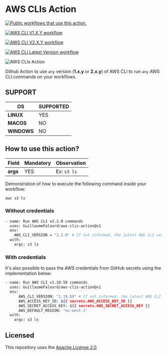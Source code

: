 # AWS CLIs Action

<a href="https://github.com/search?q=GuillaumeFalourd+aws-clis-action+path%3A.github%2Fworkflows+language%3AYAML&type=code" target="_blank" title="Public workflows that use this action."><img src="https://img.shields.io/endpoint?url=https%3A%2F%2Fapi-git-master.endbug.vercel.app%2Fapi%2Fgithub-actions%2Fused-by%3Faction%3DGuillaumeFalourd%2Faws-clis-action%26badge%3Dtrue" alt="Public workflows that use this action."></a>

[![AWS CLI V1.X.Y workflow](https://github.com/GuillaumeFalourd/aws-cli-action/actions/workflows/aws-cli-v1.X.Y.yml/badge.svg)](https://github.com/GuillaumeFalourd/aws-cli-action/actions/workflows/aws-cli-v1.X.Y.yml)

[![AWS CLI V2.X.Y workflow](https://github.com/GuillaumeFalourd/aws-cli-action/actions/workflows/aws-cli-v2.X.Y.yml/badge.svg)](https://github.com/GuillaumeFalourd/aws-cli-action/actions/workflows/aws-cli-v2.X.Y.yml)

[![AWS CLI Latest Version workflow](https://github.com/GuillaumeFalourd/aws-cli-action/actions/workflows/aws-cli-latest-version.yml/badge.svg)](https://github.com/GuillaumeFalourd/aws-cli-action/actions/workflows/aws-cli-latest-version.yml)

![AWS CLIs Action](https://user-images.githubusercontent.com/22433243/116742843-589d6800-a9ce-11eb-8cff-675a0d7cabde.png)

Github Action to use `any` version (**1.x.y** or **2.x.y**) of AWS CLI to run `any` AWS CLI commands on your workflows.

## SUPPORT

OS | SUPPORTED
------------ | ------------
**LINUX** | YES
**MACOS** | NO
**WINDOWS** | NO

## How to use this action?

Field | Mandatory | Observation
------------ | ------------  | -------------
**args** | YES | Ex: `s3 ls`

Demonstration of how to execute the following command inside your workflow:

```bash
aws s3 ls
```

### Without credentials

```bash
- name: Run AWS CLI v2.2.0 commands
  uses: GuillaumeFalourd/aws-clis-action@v1
  env:
    AWS_CLI_VERSION = "2.2.0" # If not informed, the latest AWS CLI version 2 will be used.
  with:
    args: s3 ls
```

### With credentials

It's also possible to pass the AWS credentials from GitHub secrets using the implementation below:

```bash
- name: Run AWS CLI v1.19.59 commands
  uses: GuillaumeFalourd/aws-clis-action@v1
  env:
      AWS_CLI_VERSION: "1.19.59" # If not informed, the latest AWS CLI version 2 will be used.
      AWS_ACCESS_KEY_ID: ${{ secrets.AWS_ACCESS_KEY_ID }}
      AWS_SECRET_ACCESS_KEY: ${{ secrets.AWS_SECRET_ACCESS_KEY }}
      AWS_DEFAULT_REGION: "eu-west-1"
  with:
    args: s3 ls
```

## Licensed

This repository uses the [Apache License 2.0](https://github.com/GuillaumeFalourd/aws-cliaction/blob/main/LICENSE)
